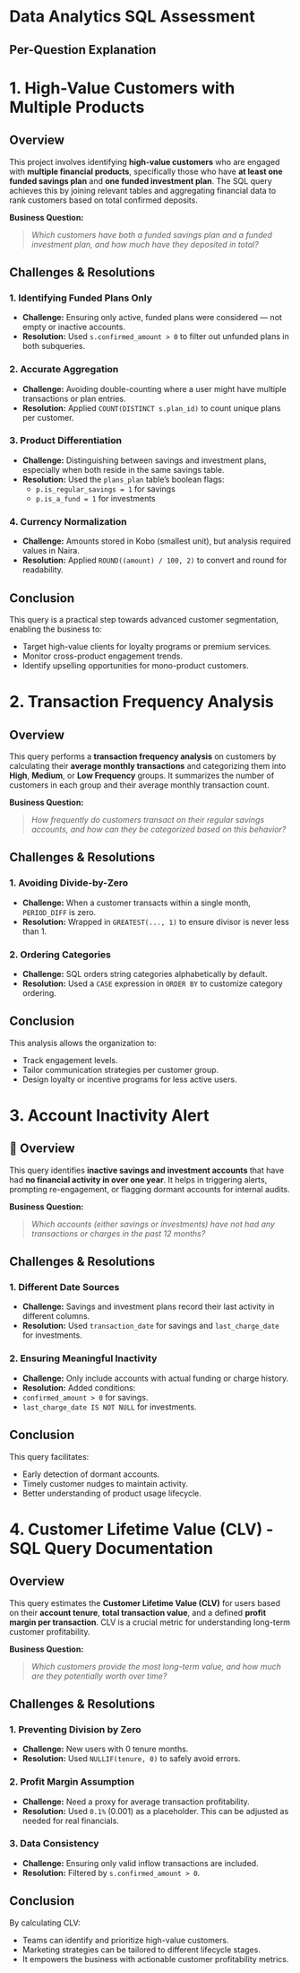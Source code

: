 # Data Analytics SQL Assessment
## Per-Question Explanation
# 1. High-Value Customers with Multiple Products 

##  Overview
This project involves identifying **high-value customers** who are engaged with **multiple financial products**, specifically those who have **at least one funded savings plan** and **one funded investment plan**. The SQL query achieves this by joining relevant tables and aggregating financial data to rank customers based on total confirmed deposits.

**Business Question:**  
> *Which customers have both a funded savings plan and a funded investment plan, and how much have they deposited in total?*

##  Challenges & Resolutions

### 1. **Identifying Funded Plans Only**
- **Challenge:** Ensuring only active, funded plans were considered — not empty or inactive accounts.
- **Resolution:** Used `s.confirmed_amount > 0` to filter out unfunded plans in both subqueries.

### 2. **Accurate Aggregation**
- **Challenge:** Avoiding double-counting where a user might have multiple transactions or plan entries.
- **Resolution:** Applied `COUNT(DISTINCT s.plan_id)` to count unique plans per customer.

### 3. **Product Differentiation**
- **Challenge:** Distinguishing between savings and investment plans, especially when both reside in the same savings table.
- **Resolution:** Used the `plans_plan` table’s boolean flags:  
  - `p.is_regular_savings = 1` for savings  
  - `p.is_a_fund = 1` for investments

### 4. **Currency Normalization**
- **Challenge:** Amounts stored in Kobo (smallest unit), but analysis required values in Naira.
- **Resolution:** Applied `ROUND((amount) / 100, 2)` to convert and round for readability.

## Conclusion

This query is a practical step towards advanced customer segmentation, enabling the business to:
- Target high-value clients for loyalty programs or premium services.
- Monitor cross-product engagement trends.
- Identify upselling opportunities for mono-product customers.



# 2. Transaction Frequency Analysis
##  Overview

This query performs a **transaction frequency analysis** on customers by calculating their **average monthly transactions** and categorizing them into **High**, **Medium**, or **Low Frequency** groups. It summarizes the number of customers in each group and their average monthly transaction count.

**Business Question:**  
> *How frequently do customers transact on their regular savings accounts, and how can they be categorized based on this behavior?*

## Challenges & Resolutions

### 1. **Avoiding Divide-by-Zero**
- **Challenge:** When a customer transacts within a single month, `PERIOD_DIFF` is zero.
- **Resolution:** Wrapped in `GREATEST(..., 1)` to ensure divisor is never less than 1.

### 2. **Ordering Categories**
- **Challenge:** SQL orders string categories alphabetically by default.
- **Resolution:** Used a `CASE` expression in `ORDER BY` to customize category ordering.

## Conclusion
This analysis allows the organization to:
- Track engagement levels.
- Tailor communication strategies per customer group.
- Design loyalty or incentive programs for less active users.



# 3. Account Inactivity Alert

## 📌 Overview

This query identifies **inactive savings and investment accounts** that have had **no financial activity in over one year**. It helps in triggering alerts, prompting re-engagement, or flagging dormant accounts for internal audits.

**Business Question:**  
> *Which accounts (either savings or investments) have not had any transactions or charges in the past 12 months?*

## Challenges & Resolutions

### 1. **Different Date Sources**
- **Challenge:** Savings and investment plans record their last activity in different columns.
- **Resolution:** Used `transaction_date` for savings and `last_charge_date` for investments.

### 2. **Ensuring Meaningful Inactivity**
- **Challenge:** Only include accounts with actual funding or charge history.
- **Resolution:** Added conditions:
- `confirmed_amount > 0` for savings.
- `last_charge_date IS NOT NULL` for investments.

## Conclusion

This query facilitates:
- Early detection of dormant accounts.
- Timely customer nudges to maintain activity.
- Better understanding of product usage lifecycle.



# 4. Customer Lifetime Value (CLV) - SQL Query Documentation

##  Overview

This query estimates the **Customer Lifetime Value (CLV)** for users based on their **account tenure**, **total transaction value**, and a defined **profit margin per transaction**. CLV is a crucial metric for understanding long-term customer profitability.

**Business Question:**  
> *Which customers provide the most long-term value, and how much are they potentially worth over time?*

## Challenges & Resolutions

### 1. **Preventing Division by Zero**
- **Challenge:** New users with 0 tenure months.
- **Resolution:** Used `NULLIF(tenure, 0)` to safely avoid errors.

### 2. **Profit Margin Assumption**
- **Challenge:** Need a proxy for average transaction profitability.
- **Resolution:** Used `0.1%` (0.001) as a placeholder. This can be adjusted as needed for real financials.

### 3. **Data Consistency**
- **Challenge:** Ensuring only valid inflow transactions are included.
- **Resolution:** Filtered by `s.confirmed_amount > 0`.

## Conclusion

By calculating CLV:
- Teams can identify and prioritize high-value customers.
- Marketing strategies can be tailored to different lifecycle stages.
- It empowers the business with actionable customer profitability metrics.